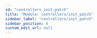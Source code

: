 ```yaml
---
id: "controllers_init_patch"
title: "Module: controllers/init_patch"
sidebar_label: "controllers/init_patch"
sidebar_position: 0
custom_edit_url: null
---
```


